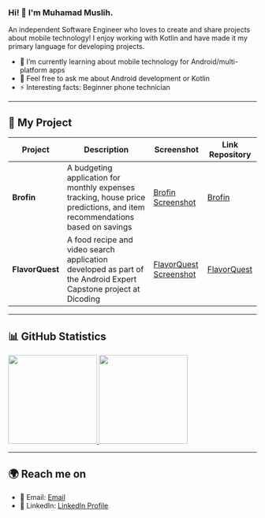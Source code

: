 ### Hi! 👋 I'm Muhamad Muslih.

An independent Software Engineer who loves to create and share projects about mobile technology! I enjoy working with Kotlin and have made it my primary language for developing projects.

- 🌱 I’m currently learning about mobile technology for Android/multi-platform apps  
- 💬 Feel free to ask me about Android development or Kotlin  
- ⚡ Interesting facts: Beginner phone technician

---

## 📌 My Project

| Project | Description | Screenshot | Link Repository |
|---------|------------|------------|------------|
| **Brofin** | A budgeting application for monthly expenses tracking, house price predictions, and item recommendations based on savings | [Brofin Screenshot](https://github.com/papermintx/papermintx/tree/4ac93629efd2273df2e71c0bd2b3b2b891f8058c/screenshoot%20brofin) | [Brofin](https://github.com/CP-Finance-Goals) |
| **FlavorQuest** | A food recipe and video search application developed as part of the Android Expert Capstone project at Dicoding | [FlavorQuest Screenshot](https://github.com/papermintx/FlavorQuestSubmission2/tree/e31dd50d82d67f645d7ab6f2c8e6b12fe104a7a7/screenshoot%20flavorquest) | [FlavorQuest](https://github.com/papermintx/FlavorQuestSubmission2) |

---

## 📊 GitHub Statistics
<p align="left">
<a href="https://github.com/papermintx">
  <img height="180em" src="https://github-readme-stats-eight-theta.vercel.app/api?username=papermintx&show_icons=true&theme=algolia&include_all_commits=true&count_private=true"/>
  <img height="180em" src="https://github-readme-stats-eight-theta.vercel.app/api/top-langs/?username=papermintx&layout=compact&langs_count=8&theme=algolia"/>
</a>
</p>

---

## 🌍 Reach me on
- 📧 Email: [Email](muhamadmuslih720@gmail.com)
- 💼 LinkedIn: [LinkedIn Profile](www.linkedin.com/in/muhamad-muslih-a92120275)
